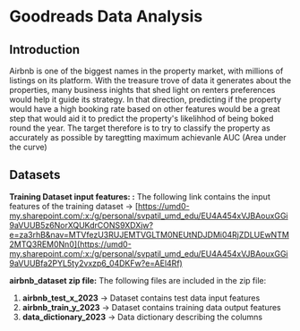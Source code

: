 # Goodreads Data Analysis

## Introduction
Airbnb is one of the biggest names in the property market, with millions of listings on its platform. With the treasure trove of data it generates about the properties, many business inights that shed light on renters preferences would help it guide its strategy. In that direction, predicting if the property would have a high booking rate based on other features would be a great step that would aid it to predict the property's likelihhod of being boked round the year.
The target therefore is to try to classify the property as accurately as possible by taregtting maximum achievanle AUC (Area under the curve)

## Datasets

**Training Dataset input features: :**
The following link contains the input features of the training dataset ->
   [https://umd0-my.sharepoint.com/:x:/g/personal/svpatil_umd_edu/EU4A454xVJBAouxGGi9aVUUB5z6NorXQUKdrCONS9XDXjw?e=za3rhB&nav=MTVfezU3RUJEMTVGLTM0NEUtNDJDMi04RjZDLUEwNTM2MTQ3REM0Nn0](https://umd0-my.sharepoint.com/:x:/g/personal/svpatil_umd_edu/EU4A454xVJBAouxGGi9aVUUBfa2PYL5ty2vxzp6_04DKFw?e=AEl4Rf)

**airbnb_dataset zip file:**
The following files are included in the zip file:
1. **airbnb_test_x_2023**   -> Dataset contains test data input features
2. **airbnb_train_y_2023**  -> Dataset contains training data output features
3. **data_dictionary_2023** -> Data dictionary describing the columns
